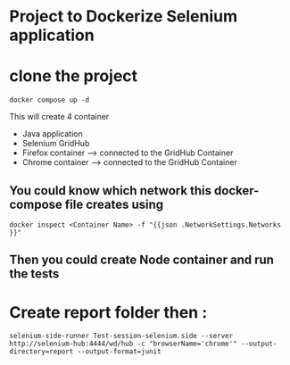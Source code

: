 # Project to Dockerize Selenium application 

# clone the project 


```docker compose up -d ```

This will create 4  container 

* Java application 
* Selenium GridHub
* Firefox container --> connected to the GridHub Container 
* Chrome container --> connected to the GridHub Container


## You could know which network this docker-compose file creates using 


``` docker inspect <Container Name> -f "{{json .NetworkSettings.Networks }}" ```


## Then you could create Node container and run the tests 

# Create report folder then : 


```selenium-side-runner Test-session-selenium.side --server http://selenium-hub:4444/wd/hub -c "browserName='chrome'" --output-directory=report --output-format=junit ```  



